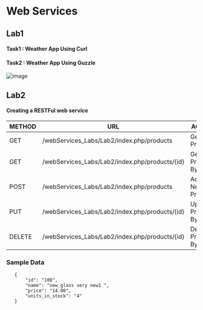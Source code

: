 # Web Services
## Lab1
#### Task1 : Weather App Using Curl
#### Task2 : Weather App Using Guzzle
![image](https://user-images.githubusercontent.com/81237428/224495225-e653f998-f1bd-472c-acc3-962372efd124.png)

## Lab2
#### Creating a RESTFul web service

| METHOD | URL | ACTION |
| --- | --- | --- |
| GET | /webServices_Labs/Lab2/index.php/products | Get All Products |
| GET | /webServices_Labs/Lab2/index.php/products/{id} | Get Product By ID |
| POST | /webServices_Labs/Lab2/index.php/products | Add New Product  |
| PUT | /webServices_Labs/Lab2/index.php/products/{id} | Update Product By ID |
| DELETE | /webServices_Labs/Lab2/index.php/products/{id} | Delete Product By ID |

### Sample Data
```
   { 
       "id": "100", 
       "name": "new_glass very new1 ", 
       "price": "14.00", 
       "units_in_stock": "4"
   }
```

